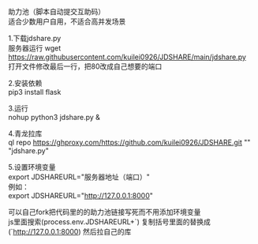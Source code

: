 助力池（脚本自动提交互助码）  
适合少数用户自用，不适合高并发场景

1.下载jdshare.py  
服务器运行 wget https://raw.githubusercontent.com/kuilei0926/JDSHARE/main/jdshare.py  
打开文件修改最后一行，把80改成自己想要的端口  

2.安装依赖  
pip3 install flask  

3.运行  
nohup python3 jdshare.py &  

4.青龙拉库  
ql repo https://ghproxy.com/https://github.com/kuilei0926/JDSHARE.git "" "jdshare.py"  

5.设置环境变量  
export JDSHAREURL="服务器地址（端口）"  
例如：  
export JDSHAREURL="http://127.0.0.1:8000"  


可以自己fork把代码里的的助力池链接写死而不用添加环境变量  
js里面搜索(process.env.JDSHAREURL+\`) 复制括号里面的替换成 (\`http://127.0.0.1:8000)
然后拉自己的库
